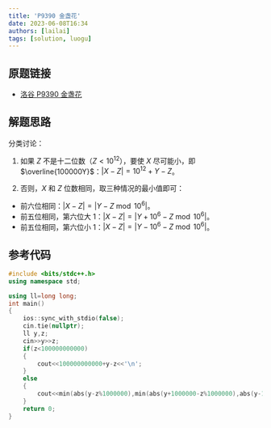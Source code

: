```yaml
---
title: 'P9390 金盏花'
date: 2023-06-08T16:34
authors: [lailai]
tags: [solution, luogu]
---
```


## 原题链接

- [洛谷 P9390 金盏花](https://www.luogu.com.cn/problem/P9390)

<!-- truncate -->

## 解题思路

分类讨论：

1. 如果 $Z$ 不是十二位数（$Z<10^{12}$），要使 $X$ 尽可能小，即 $\overline{100000Y}$：$\lvert X-Z\rvert=10^{12}+Y-Z$。

2. 否则，$X$ 和 $Z$ 位数相同，取三种情况的最小值即可：

- 前六位相同：$\lvert X-Z\rvert=\lvert Y-Z\bmod10^6\rvert$。
- 前五位相同，第六位大 $1$：$\lvert X-Z\rvert=\lvert Y+10^6-Z \bmod 10^6\rvert$。
- 前五位相同，第六位小 $1$：$\lvert X-Z\rvert=\lvert Y-10^6-Z \bmod 10^6\rvert$。

## 参考代码

```cpp
#include <bits/stdc++.h>
using namespace std;

using ll=long long;
int main()
{
	ios::sync_with_stdio(false);
	cin.tie(nullptr);
	ll y,z;
	cin>>y>>z;
	if(z<100000000000)
	{
		cout<<100000000000+y-z<<'\n';
	}
	else
	{
		cout<<min(abs(y-z%1000000),min(abs(y+1000000-z%1000000),abs(y-1000000-z%1000000)))<<'\n';
	}
	return 0;
}
```
